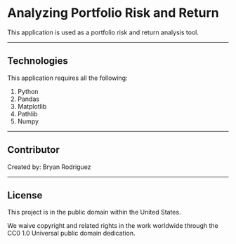 # Analyzing Portfolio Risk and Return

This application is used as a portfolio risk and return analysis tool.

---

## Technologies

This application requires all the following:

1. Python 
2. Pandas
3. Matplotlib
4. Pathlib
5. Numpy

---

## Contributor

Created by: Bryan Rodriguez

---

## License

This project is in the public domain within the United States.

We waive copyright and related rights in the work worldwide through the CC0 1.0 Universal public domain dedication.
